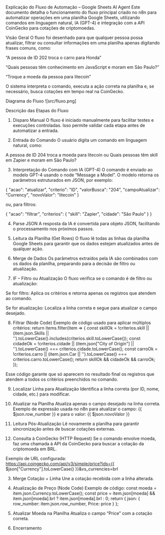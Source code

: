 Explicação do Fluxo de Automação – Google Sheets AI Agent
Este documento detalha o funcionamento do fluxo principal criado no n8n para automatizar operações em uma planilha Google Sheets, utilizando comandos em linguagem natural, IA (GPT-4) e integração com a API CoinGecko para cotações de criptomoedas.

Visão Geral
O fluxo foi desenhado para que qualquer pessoa possa atualizar, filtrar ou consultar informações em uma planilha apenas digitando frases comuns, como:

“A pessoa de ID 202 troca o carro para Honda”

“Quais pessoas têm conhecimento em JavaScript e moram em São Paulo?”

“Troque a moeda da pessoa para litecoin”

O sistema interpreta o comando, executa a ação correta na planilha e, se necessário, busca cotações em tempo real na CoinGecko.

Diagrama do Fluxo
![src/fluxo.png]

Descrição das Etapas do Fluxo

1. Disparo Manual
O fluxo é iniciado manualmente para facilitar testes e execuções controladas. Isso permite validar cada etapa antes de automatizar a entrada.

2. Entrada do Comando
O usuário digita um comando em linguagem natural, como:

A pessoa de ID 204 troca a moeda para litecoin
ou
Quais pessoas têm skill em Zapier e moram em São Paulo?

3. Interpretação do Comando com IA (GPT-4)
O comando é enviado ao modelo GPT-4 usando o node “Message a Model”. O modelo retorna os parâmetros estruturados em JSON, por exemplo:

{
  "acao": "atualizar",
  "criterio": "ID",
  "valorBusca": "204",
  "campoAtualizar": "Currency",
  "novoValor": "litecoin"
}

ou, para filtros:

{
  "acao": "filtrar",
  "criterios": {
    "skill": "Zapier",
    "cidade": "São Paulo"
  }
}

4. Parse JSON
A resposta da IA é convertida para objeto JSON, facilitando o processamento nos próximos passos.

5. Leitura da Planilha (Get Rows)
O fluxo lê todas as linhas da planilha Google Sheets para garantir que os dados estejam atualizados antes de qualquer ação.

6. Merge de Dados
Os parâmetros extraídos pela IA são combinados com os dados da planilha, preparando para a decisão de filtro ou atualização.

7. IF – Filtro ou Atualização
O fluxo verifica se o comando é de filtro ou atualização:

Se for filtro:
Aplica os critérios e retorna apenas os registros que atendem ao comando.

Se for atualização:
Localiza a linha correta e segue para atualizar o campo desejado.

8. Filtrar (Node Code)
Exemplo de código usado para aplicar múltiplos critérios:
return items.filter(item => {
  const skillOk = !criterios.skill || (item.json.Skills || '').toLowerCase().includes(criterios.skill.toLowerCase());
  const cidadeOk = !criterios.cidade || (item.json["City of Origin"] || '').toLowerCase() === criterios.cidade.toLowerCase();
  const carroOk = !criterios.carro || (item.json.Car || '').toLowerCase() === criterios.carro.toLowerCase();
  return skillOk && cidadeOk && carroOk;
});

Esse código garante que só aparecem no resultado final os registros que atendem a todos os critérios preenchidos no comando.


9. Localizar Linha para Atualização
Identifica a linha correta (por ID, nome, cidade, etc.) para modificar.

10. Atualizar na Planilha
Atualiza apenas o campo desejado na linha correta.
Exemplo de expressão usada no n8n para atualizar o campo:
{{ $json.row_number }}
e para o valor:
{{ $json.novoValor }}

11. Leitura Pós-Atualização
Lê novamente a planilha para garantir sincronização antes de buscar cotações externas.

12. Consulta à CoinGecko (HTTP Request)
Se o comando envolve moeda, faz uma chamada à API da CoinGecko para buscar a cotação da criptomoeda em BRL.

Exemplo de URL configurada:
https://api.coingecko.com/api/v3/simple/price?ids={{ $json["Currency"].toLowerCase() }}&vs_currencies=brl

3. Merge Cotação + Linha
Une a cotação recebida com a linha alterada.

14. Atualização de Preço (Node Code)
Exemplo de código:
const moeda = item.json.Currency.toLowerCase();
const price = item.json[moeda] && item.json[moeda].brl ? item.json[moeda].brl : 0;
return {
  json: {
    row_number: item.json.row_number,
    Price: price
  }
};
15. Atualizar Moeda na Planilha
Atualiza o campo “Price” com a cotação correta.

16. Encerramento
